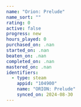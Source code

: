 ```yaml
---
name: "Orion: Prelude"
name_sort: ""
rating: 0
active: false
progress: new
hours_played: 0
purchased_on: .nan
started_on: .nan
beaten_on: .nan
completed_on: .nan
mastered_on: .nan
identifiers:
  - type: steam
    appid: "104900"
    name: "ORION: Prelude"
    synced_on: 2024-08-30
---
```

